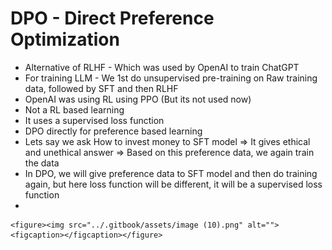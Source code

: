 # DPO - Direct Preference Optimization

* Alternative of RLHF - Which was used by OpenAI to train ChatGPT
* For training LLM - We 1st do unsupervised pre-training on Raw training data, followed by SFT and then RLHF
* OpenAI was using RL using PPO (But its not used now)
* Not a RL based learning
* &#x20;It uses a supervised loss function
* DPO directly for preference based learning
* Lets say we ask How to invest money to SFT model ⇒ It gives ethical and unethical answer ⇒ Based on this preference data, we again train the data
* In DPO, we will give preference data to SFT model and then do training again, but here loss function will be different, it will be a supervised loss function
*

    <figure><img src="../.gitbook/assets/image (10).png" alt=""><figcaption></figcaption></figure>
